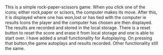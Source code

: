 This is a simple rock-paper-scissors game.
When you click one of the icons; either rock,paper or scisors, the computer makes its move.
After this, it is displayed where one has won,lost or has tied with the computer ie results
Icons the player and the computer has chosen are then displayed.
The results are recorded and stored in the local storage.
There is a reset button to reset the score and erase it from local storage and one is able to start over.
I have added a small functionality for Autoplaying.
On pressing that button,the game autoplays and results recorded.
Other functionality still the same.
